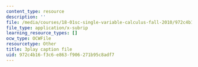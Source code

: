 ```yaml
---
content_type: resource
description: ''
file: /media/courses/18-01sc-single-variable-calculus-fall-2010/972c4b16f3c6e863f906271b95c8adf7_zUEuKrxgHws.srt
file_type: application/x-subrip
learning_resource_types: []
ocw_type: OCWFile
resourcetype: Other
title: 3play caption file
uid: 972c4b16-f3c6-e863-f906-271b95c8adf7
---
```

